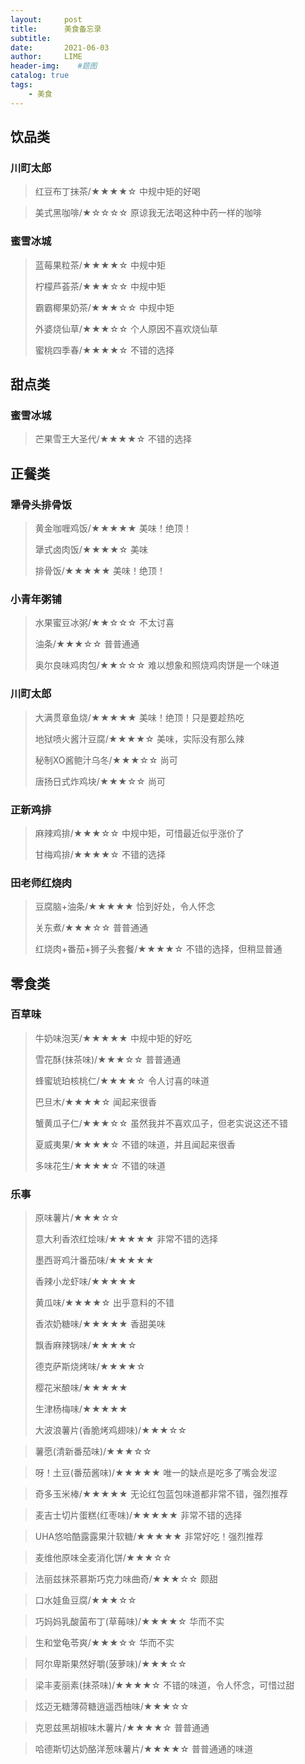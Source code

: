 ```yaml
---
layout:     post
title:      美食备忘录
subtitle:   
date:       2021-06-03
author:     LIME
header-img:    #题图
catalog: true
tags:
    - 美食
---
```


## 饮品类
### 川町太郎
> 
> 红豆布丁抹茶/★★★★☆ 中规中矩的好喝

> 美式黑咖啡/★☆☆☆☆ 原谅我无法喝这种中药一样的咖啡

### 蜜雪冰城
> 
> 蓝莓果粒茶/★★★★☆ 中规中矩
> 
> 柠檬芦荟茶/★★★☆☆ 中规中矩
> 
> 霸霸椰果奶茶/★★★☆☆ 中规中矩
> 
> 外婆烧仙草/★★★☆☆ 个人原因不喜欢烧仙草
> 
> 蜜桃四季春/★★★★☆ 不错的选择

## 甜点类
### 蜜雪冰城
> 
> 芒果雪王大圣代/★★★★☆ 不错的选择

## 正餐类
### 犟骨头排骨饭
> 
> 黄金咖喱鸡饭/★★★★★ 美味！绝顶！
> 
> 犟式卤肉饭/★★★★☆ 美味
> 
> 排骨饭/★★★★★ 美味！绝顶！

### 小青年粥铺
> 
> 水果蜜豆冰粥/★★☆☆☆ 不太讨喜
> 
> 油条/★★★☆☆ 普普通通
> 
> 奥尔良味鸡肉包/★★☆☆☆ 难以想象和照烧鸡肉饼是一个味道

### 川町太郎
> 
> 大满贯章鱼烧/★★★★★ 美味！绝顶！只是要趁热吃
> 
> 地狱喷火酱汁豆腐/★★★★☆ 美味，实际没有那么辣
> 
> 秘制XO酱鲍汁乌冬/★★★☆☆ 尚可
> 
> 唐扬日式炸鸡块/★★★☆☆ 尚可

### 正新鸡排
> 
> 麻辣鸡排/★★★☆☆ 中规中矩，可惜最近似乎涨价了
> 
> 甘梅鸡排/★★★★☆ 不错的选择

### 田老师红烧肉
> 
> 豆腐脑+油条/★★★★★ 恰到好处，令人怀念
> 
> 关东煮/★★★☆☆ 普普通通
> 
> 红烧肉+番茄+狮子头套餐/★★★★☆ 不错的选择，但稍显普通

## 零食类

### 百草味
> 
> 牛奶味泡芙/★★★★★ 中规中矩的好吃
> 
> 雪花酥(抹茶味)/★★★☆☆ 普普通通
> 
> 蜂蜜琥珀核桃仁/★★★★☆ 令人讨喜的味道
> 
> 巴旦木/★★★★☆ 闻起来很香
> 
> 蟹黄瓜子仁/★★★☆☆ 虽然我并不喜欢瓜子，但老实说这还不错
> 
> 夏威夷果/★★★★☆ 不错的味道，并且闻起来很香
> 
> 多味花生/★★★★☆ 不错的味道

### 乐事
> 
> 原味薯片/★★★☆☆ 
> 
> 意大利香浓红烩味/★★★★★ 非常不错的选择
> 
> 墨西哥鸡汁番茄味/★★★★★ 
> 
> 香辣小龙虾味/★★★★★
> 
> 黄瓜味/★★★★☆ 出乎意料的不错
> 
> 香浓奶糖味/★★★★★ 香甜美味
> 
> 飘香麻辣锅味/★★★★☆
> 
> 德克萨斯烧烤味/★★★★☆
> 
> 樱花米酿味/★★★★★
> 
> 生津杨梅味/★★★★★
> 
> 大波浪薯片(香脆烤鸡翅味)/★★★☆☆

> 薯愿(清新番茄味)/★★★☆☆

> 呀！土豆(番茄酱味)/★★★★★ 唯一的缺点是吃多了嘴会发涩

> 奇多玉米棒/★★★★★ 无论红包蓝包味道都非常不错，强烈推荐

> 麦吉士切片蛋糕(红枣味)/★★★★★ 非常不错的选择

> UHA悠哈酷露露果汁软糖/★★★★★ 非常好吃！强烈推荐

> 麦维他原味全麦消化饼/★★★☆☆ 

> 法丽兹抹茶慕斯巧克力味曲奇/★★★☆☆ 颇甜

> 口水娃鱼豆腐/★★★☆☆ 

> 巧妈妈乳酸菌布丁(草莓味)/★★★★☆ 华而不实

> 生和堂龟苓爽/★★★☆☆ 华而不实

> 阿尔卑斯果然好嚼(菠萝味)/★★★☆☆ 

> 梁丰麦丽素(抹茶味)/★★★★☆ 不错的味道，令人怀念，可惜过甜

> 炫迈无糖薄荷糖逍遥西柚味/★★★☆☆ 

> 克恩兹黑胡椒味木薯片/★★★★☆ 普普通通

> 哈德斯切达奶酪洋葱味薯片/★★★★☆ 普普通通的味道


